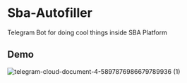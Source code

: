 # Sba-Autofiller
Telegram Bot for doing cool things inside SBA Platform


## Demo

![telegram-cloud-document-4-5897876986679789936 (1)](https://user-images.githubusercontent.com/73782244/109412028-1774e180-79a6-11eb-8d89-2730fafc9b46.gif)
